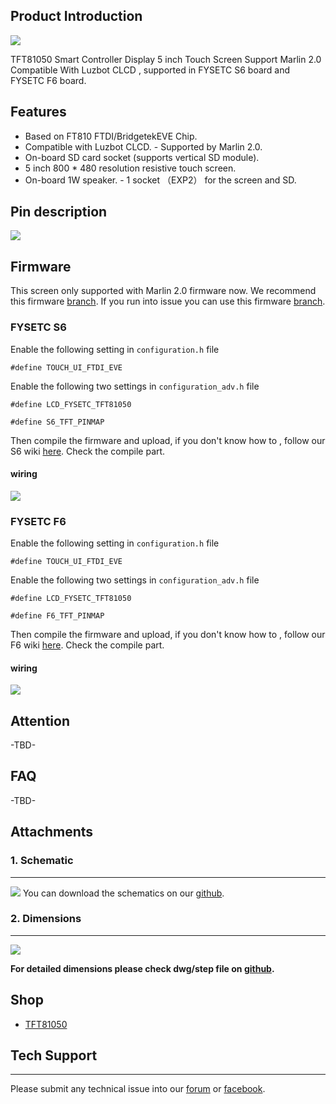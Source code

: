## Product Introduction


![](images/screen-tft81050.jpg)

TFT81050 Smart Controller Display 5 inch Touch Screen Support Marlin 2.0 Compatible With Luzbot CLCD , supported in FYSETC S6 board and FYSETC F6 board.

## Features

- Based on FT810 FTDI/BridgetekEVE Chip.
- Compatible with Luzbot CLCD. - Supported by Marlin 2.0. 
- On-board SD card socket (supports vertical SD module). 
- 5 inch 800 * 480 resolution resistive touch screen.
- On-board 1W speaker. - 1 socket （EXP2） for the screen and SD.

## Pin description
![](images/TFT81050EXP.png)

## Firmware

This screen only supported with Marlin 2.0 firmware now. We recommend this firmware [branch](https://github.com/MarlinFirmware/Marlin/tree/bugfix-2.0.x). If you run into issue you can use this firmware [branch](https://github.com/MarlinFirmware/Marlin/tree/2.0.x).

### FYSETC S6

Enable the following setting in ``configuration.h`` file

```
#define TOUCH_UI_FTDI_EVE
```

Enable the following two settings in ``configuration_adv.h`` file

```
#define LCD_FYSETC_TFT81050

#define S6_TFT_PINMAP
```

Then compile the firmware and upload, if you don't know how to , follow our S6 wiki [here](https://wiki.fysetc.com/FYSETC_S6/). Check the compile part. 

#### wiring
![](images/S6-FTDI.png)


### FYSETC F6

Enable the following setting in ``configuration.h`` file

```
#define TOUCH_UI_FTDI_EVE
```

Enable the following two settings in ``configuration_adv.h`` file

```
#define LCD_FYSETC_TFT81050

#define F6_TFT_PINMAP
```

Then compile the firmware and upload, if you don't know how to , follow our F6 wiki [here](https://wiki.fysetc.com/F6_V1.3/). Check the compile part. 

#### wiring
![](images/F6-FTDI.png)

## Attention

-TBD-

## FAQ

-TBD-

## Attachments
### 1. Schematic

---------
![](images/TFT81050原理图.png)
You can download the schematics on our [github](https://github.com/FYSETC/TFT81050).

### 2. Dimensions

---------

![](images/TFT81050尺寸图.png)

**For detailed dimensions please check dwg/step file on [github](https://github.com/FYSETC/TFT81050).**

## Shop
- [TFT81050](https://www.aliexpress.com/item/4000627651757.html)

## Tech Support
---
Please submit any technical issue into our [forum](http://forum.fysetc.com/) or [facebook](https://www.facebook.com/groups/197476557529090/).


